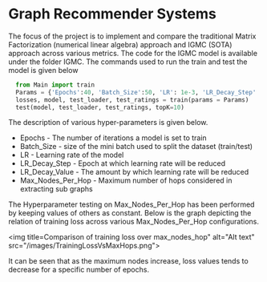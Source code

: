 # Graph Recommender Systems
The focus of the project is to implement and compare the traditional Matrix Factorization (numerical linear algebra) approach and IGMC (SOTA) approach across various metrics.
The code for the IGMC model is available under the folder IGMC.
The commands used to run the train and test the model is given below

```python
  from Main import train
  Params = {'Epochs':40, 'Batch_Size':50, 'LR': 1e-3, 'LR_Decay_Step' : 20, 'LR_Decay_Value' : 10, 'Max_Nodes_Per_Hop':200}
  losses, model, test_loader, test_ratings = train(params = Params)
  test(model, test_loader, test_ratings, topK=10)
```
The description of various hyper-parameters is given below.

* Epochs - The number of iterations a model is set to train
* Batch_Size - size of the mini batch used to split the dataset (train/test)
* LR - Learning rate of the model
* LR_Decay_Step - Epoch at which learning rate will be reduced
* LR_Decay_Value - The amount by which learning rate will be reduced 
* Max_Nodes_Per_Hop - Maximum number of hops considered in extracting sub graphs

The Hyperparameter testing on Max_Nodes_Per_Hop has been performed by keeping values of others as constant.
Below is the graph depicting the relation of training loss across various Max_Nodes_Per_Hop configurations.

<img title=Comparison of training loss over max_nodes_hop" alt="Alt text" src="/images/TrainingLossVsMaxHops.png">

It can be seen that as the maximum nodes increase, loss values tends to decrease for a specific number of epochs.
  
